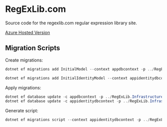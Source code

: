 # RegExLib.com
Source code for the regexlib.com regular expression library site.

[Azure Hosted Version](https://regexlibcom.azurewebsites.net/)

## Migration Scripts

Create migrations:
```powershell
dotnet ef migrations add InitialModel --context appdbcontext -p ../RegExLib.Infrastructure/RegExLib.Infrastructure.csproj -s RegExLib.Web.csproj -o Data/Migrations

dotnet ef migrations add InitialIdentityModel --context appidentitydbcontext -p ../RegExLib.Infrastructure/RegExLib.Infrastructure.csproj -s RegExLib.Web.csproj -o Identity/Migrations
```

Apply migrations:

```powershell
dotnet ef database update -c appdbcontext -p ../RegExLib.Infrastructure/RegExLib.Infrastructure.csproj -s RegExLib.Web.csproj
dotnet ef database update -c appidentitydbcontext -p ../RegExLib.Infrastructure/RegExLib.Infrastructure.csproj -s RegExLib.Web.csproj
```

Generate script:

```powershell
dotnet ef migrations script --context appidentitydbcontext -p ../RegExLib.Infrastructure/RegExLib.Infrastructure.csproj -s RegExLib.Web.csproj | out-file ./script.sql
```
